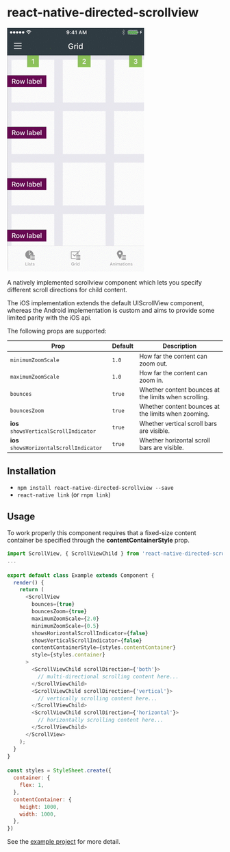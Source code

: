 # react-native-directed-scrollview

![demo](example/rnds-demo.gif)

A natively implemented scrollview component which lets you specify different scroll directions for child content.

The iOS implementation extends the default UIScrollView component, whereas the Android implementation is custom and aims to provide some limited parity with the iOS api.

The following props are supported:

| Prop | Default | Description |
| --- | --- | --- |
| `minimumZoomScale` | `1.0` | How far the content can zoom out. |
| `maximumZoomScale` | `1.0` | How far the content can zoom in. |
| `bounces` | `true` | Whether content bounces at the limits when scrolling. |
| `bouncesZoom` | `true` | Whether content bounces at the limits when zooming. |
| **ios** `showsVerticalScrollIndicator` | `true` | Whether vertical scroll bars are visible. |
| **ios** `showsHorizontalScrollIndicator` | `true` | Whether horizontal scroll bars are visible. |

## Installation

- `npm install react-native-directed-scrollview --save`
- `react-native link` (or `rnpm link`)

## Usage

To work properly this component requires that a fixed-size content container be specified through the **contentContainerStyle** prop.

```javascript
import ScrollView, { ScrollViewChild } from 'react-native-directed-scrollview';
...

export default class Example extends Component {
  render() {
    return (
      <ScrollView
        bounces={true}
        bouncesZoom={true}
        maximumZoomScale={2.0}
        minimumZoomScale={0.5}
        showsHorizontalScrollIndicator={false}
        showsVerticalScrollIndicator={false}
        contentContainerStyle={styles.contentContainer}
        style={styles.container}
      >
        <ScrollViewChild scrollDirection={'both'}>
          // multi-directional scrolling content here...      
        </ScrollViewChild>
        <ScrollViewChild scrollDirection={'vertical'}>
          // vertically scrolling content here...      
        </ScrollViewChild>
        <ScrollViewChild scrollDirection={'horizontal'}>
          // horizontally scrolling content here...      
        </ScrollViewChild>
      </ScrollView>
    );
  }
}

const styles = StyleSheet.create({
  container: {
    flex: 1,
  },
  contentContainer: {
    height: 1000,
    width: 1000,
  },
})
```

See the [example project](https://github.com/chrisfisher/react-native-directed-scrollview/tree/master/example) for more detail.
